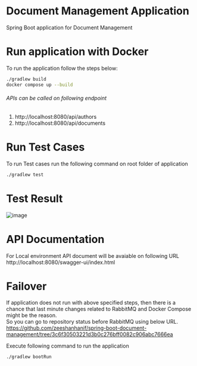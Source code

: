 # Document Management Application

Spring Boot application for Document Management

# Run application with Docker
To run the application follow the steps below:  
~~~sh 
./gradlew build
docker compose up --build
~~~

###### APIs can be called on following endpoint
1. http://localhost:8080/api/authors  
2. http://localhost:8080/api/documents  

# Run Test Cases
To run Test cases run the following command on root folder of application  
~~~sh
./gradlew test
~~~

# Test Result
![image](https://github.com/user-attachments/assets/69eef763-84e2-4bed-a912-e2ba707a4c48)

# API Documentation
For Local environment API document will be avaiable on following URL  
http://localhost:8080/swagger-ui/index.html



# Failover
If application does not run with above specified steps, then there is a chance that last minute changes related to RabbitMQ and Docker Compose might be the reason.  
So you can go to repository status before RabbitMQ using below URL.  
https://github.com/zeeshanhanif/spring-boot-document-management/tree/3c6f30503221d3b0c276bff0082c906abc7666ea  

Execute following command to run the application  
~~~sh
./gradlew bootRun 
~~~
